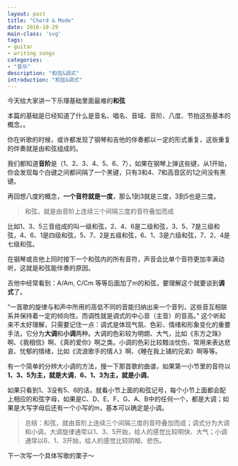 ```yaml
---
layout: post
title: "Chord & Mode"
date: 2016-10-29
main-class: 'svg'
tags:
- guitar
- writing songs
categories:
- "音乐"
description: "和弦&调式"
introduction: "和弦&调式"
---
```


今天给大家讲一下乐理基础里面最难的**和弦**

本篇的基础是已经知道了什么是音名、唱名、音域、音阶、八度、节拍这些基本的概念。。

你在听歌的时候，或许都发现了钢琴和吉他的伴奏都以一定的形式重复，这些重复的伴奏就是由和弦组成的。

我们都知道**音阶**是（1、2、3、4、5、6、7），如果在钢琴上弹这些键，从1开始，你会发现每个白键之间都间隔了一个黑键，只有3和4、7和高音区的1之间没有黑键。

再回想八度的概念，**一个音符就是一度**，那么1到3就是三度，3到5也是三度。

> 和弦，就是由音阶上连续三个间隔三度的音符叠加而成

比如1、3、5三音组成的叫一级和弦，2、4、6是二级和弦，3、5、7是三级和弦，4、6、1是四级和弦，5、7、2是五级和弦，6、1、3是六级和弦，7、2、4是七级和弦。

在钢琴或吉他上同时按下一个和弦内的所有音符，声音会比单个音符更加丰满动听，这就是和弦能伴奏的原因。

吉他中经常看到：A/Am, C/Cm 等等后面加了m的和弦，要理解这个就要谈到**调式**了。

“一首歌的旋律与和声中所用的高低不同的音能归纳出来一个音列，这些音互相联系并保持着一定的倾向性。而调性就是调式的中心音（主音）的音高。” 这个听起来不太好理解，只需要记住一点：调式是体现气氛、色彩、情绪和形象变化的重要手法，它分为**大调**和**小调**两种。大调的色彩较为明朗、大气，比如《东方之珠》啊、《我相信》啊、《真的爱你》啊之类。小调的色彩比较黯淡忧伤，常用来表达悲哀、忧郁的情绪，比如《流浪歌手的情人》啊、《睡在我上铺的兄弟》啊等等。

有一个简单的分辨大小调的方法，搜一下那首歌的曲谱，如果第一小节里的音符以**1、3、5为主，就是大调**，**6、1、3为主，就是小调**。

如果只看到1、3没有5、6的话，就看小节上面的和弦记号，每个小节上面都会配上相应的和弦字母，如果是C、D、E、F、G、A、B中的任何一个，都是大调；如果是大写字母后还有一个小写的m，基本可以确定是小调。

> 总结：和弦，就由音阶上连续三个间隔三度的音符叠加而成；调式分为大调和小调，大调旋律通常以1、3、5开始，给人的感觉比较明快、大气；小调通常以6、1、3开始，给人的感觉比较阴暗、悲伤。

下一次写一个具体写歌的栗子～